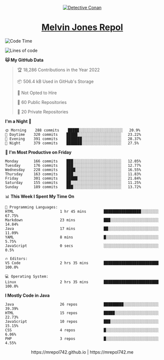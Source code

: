 <p align="center">

<a href="https://mrepol742.github.io">
  <img alt="Detective Conan" src="https://mrepol742-gif-randomizer.vercel.app/api/" /> 
  </a> 
<h1 align="center"><a href="https://mrepol742.github.io/">Melvin Jones Repol</a></h1>
</p>

[comment]: <> (This is a automated generated Data from github action workflow)
[comment]: <> (START OF GENERATED DATA)

<!--START_SECTION:waka-->
![Code Time](http://img.shields.io/badge/Code%20Time-739%20hrs%2015%20mins-blue)

![Lines of code](https://img.shields.io/badge/From%20Hello%20World%20I%27ve%20Written-239%20Thousand%20lines%20of%20code-blue)

**🐱 My GitHub Data** 

> 🏆 18,286 Contributions in the Year 2022
 > 
> 📦 506.4 kB Used in GitHub's Storage 
 > 
> 🚫 Not Opted to Hire
 > 
> 📜 60 Public Repositories 
 > 
> 🔑 20 Private Repositories  
 > 
**I'm a Night 🦉** 

```text
🌞 Morning    288 commits    █████░░░░░░░░░░░░░░░░░░░░   20.9% 
🌆 Daytime    320 commits    █████░░░░░░░░░░░░░░░░░░░░   23.22% 
🌃 Evening    391 commits    ███████░░░░░░░░░░░░░░░░░░   28.37% 
🌙 Night      379 commits    ███████░░░░░░░░░░░░░░░░░░   27.5%

```
📅 **I'm Most Productive on Friday** 

```text
Monday       166 commits    ███░░░░░░░░░░░░░░░░░░░░░░   12.05% 
Tuesday      176 commits    ███░░░░░░░░░░░░░░░░░░░░░░   12.77% 
Wednesday    228 commits    ████░░░░░░░░░░░░░░░░░░░░░   16.55% 
Thursday     163 commits    ███░░░░░░░░░░░░░░░░░░░░░░   11.83% 
Friday       301 commits    █████░░░░░░░░░░░░░░░░░░░░   21.84% 
Saturday     155 commits    ██░░░░░░░░░░░░░░░░░░░░░░░   11.25% 
Sunday       189 commits    ███░░░░░░░░░░░░░░░░░░░░░░   13.72%

```


📊 **This Week I Spent My Time On** 

```text
💬 Programming Languages: 
HTML                     1 hr 45 mins        █████████████████░░░░░░░░   67.75% 
Markdown                 23 mins             ███░░░░░░░░░░░░░░░░░░░░░░   14.84% 
Java                     17 mins             ██░░░░░░░░░░░░░░░░░░░░░░░   11.09% 
YAML                     8 mins              █░░░░░░░░░░░░░░░░░░░░░░░░   5.75% 
JavaScript               0 secs              ░░░░░░░░░░░░░░░░░░░░░░░░░   0.5%

🔥 Editors: 
VS Code                  2 hrs 35 mins       █████████████████████████   100.0%

💻 Operating System: 
Linux                    2 hrs 35 mins       █████████████████████████   100.0%

```

**I Mostly Code in Java** 

```text
Java                     26 repos            █████████░░░░░░░░░░░░░░░░   39.39% 
HTML                     15 repos            █████░░░░░░░░░░░░░░░░░░░░   22.73% 
JavaScript               10 repos            ███░░░░░░░░░░░░░░░░░░░░░░   15.15% 
CSS                      4 repos             █░░░░░░░░░░░░░░░░░░░░░░░░   6.06% 
PHP                      3 repos             █░░░░░░░░░░░░░░░░░░░░░░░░   4.55%

```



<!--END_SECTION:waka-->

[comment]: <> (END OF GENERATED DATA)

<p align="center"> https://mrepol742.github.io | https://mrepol742.me </p>
